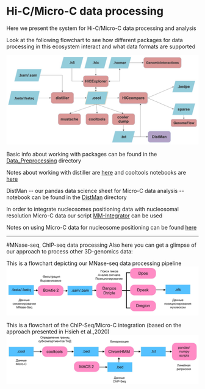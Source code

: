 # Hi-C/Micro-C data processing

Here we present the system for Hi-C/Micro-C data processing and analysis

Look at the following flowchart to see how different packages for data processing in this ecosystem interact and what data formats are supported

![](https://github.com/intbio/Hi-C_analysis_examples/blob/master/FlowchartHiC.jpg)

Basic info about working with packages can be found in the [Data_Preprocessing](https://github.com/intbio/Hi-C_analysis_examples/tree/master/Data_Preprocessing) directory

Notes about working with distiller are [here](https://github.com/intbio/Hi-C_analysis_examples/tree/master/distiller) and cooltools notebooks are [here](https://github.com/intbio/Hi-C_analysis_examples/tree/master/cooltools)

DistMan -- our pandas data science sheet for Micro-C data analysis --  notebook can be found in the [DistMan](https://github.com/intbio/Hi-C_analysis_examples/tree/master/DistMan) directory

In order to integrate nucleosomes positioning data with nucleosomal resolution Micro-C data our script [MM-Integrator](https://github.com/intbio/Hi-C_analysis_examples/blob/master/Data%20Integration/MM-Integrator.ipynb) can be used

Notes on using Micro-C data for nucleosome positioning can be found [here](https://github.com/intbio/Hi-C_analysis_examples/blob/master/Data_Preprocessing/Using_Micro-C_for_positioning)

-------------------------------------------------
 #MNase-seq, ChIP-seq data processing
Also here you can get a glimpse of our approach to process other 3D-genomics data:

This is a flowchart depicting our MNase-seq data processing pipeline
![](https://github.com/intbio/Hi-C_analysis_examples/blob/master/Flow_Chart%20MNase-seq-1.jpg)

This is a flowchart of the ChIP-Seq/Micro-C integration (based on the approach presented in Hsieh et al.,2020)
![](https://github.com/intbio/Hi-C_analysis_examples/blob/master/ChIP-Seq_Micro-C-1.jpg)
